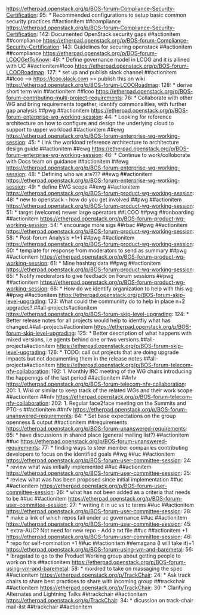 https://etherpad.openstack.org/p/BOS-forum-Compliance-Security-Certification: 95: * Recommended configurations to setup basic common security practices  ##actionitem ##compliance
https://etherpad.openstack.org/p/BOS-forum-Compliance-Security-Certification: 142: Documented OpenStack security gaps  ##actionitem ##compliance
https://etherpad.openstack.org/p/BOS-forum-Compliance-Security-Certification: 143: Guidelines for securing openstack  ##actionitem ##compliance
https://etherpad.openstack.org/p/BOS-forum-LCOOGetToKnow: 49: * Define governance model in LCOO and it is allined with UC ##actionitem#lcoo
https://etherpad.openstack.org/p/BOS-forum-LCOORoadmap: 127: * set up and publish slack channel ##actionitem ##lcoo --> https://lcoo.slack.com >> publish this on wiki
https://etherpad.openstack.org/p/BOS-forum-LCOORoadmap: 128: * derive short term win ##actionitem ##lcoo
https://etherpad.openstack.org/p/BOS-forum-contributing-multi-project-requirements: 76: * Collaborate with other WG and bring requirements together, identify commonalities, with further gap analysis ##pwg ##actionitem
https://etherpad.openstack.org/p/BOS-forum-enterprise-wg-working-session: 44: * Looking for reference architecture on how to configure and design the underlying cloud to support to upper workload ##actionitem ##ewg
https://etherpad.openstack.org/p/BOS-forum-enterprise-wg-working-session: 45: * Link the workload reference architecture to architecture design guide ##actionitem ##ewg
https://etherpad.openstack.org/p/BOS-forum-enterprise-wg-working-session: 46: * Continue to work/colloborate with Docs team on guidance ##actionitem ##ewg
https://etherpad.openstack.org/p/BOS-forum-enterprise-wg-working-session: 48: * Defining who we are??? ##ewg ##actionitem
https://etherpad.openstack.org/p/BOS-forum-enterprise-wg-working-session: 49: * define EWG scope  ##ewg ##actionitem
https://etherpad.openstack.org/p/BOS-forum-product-wg-working-session: 48: * new to openstack - how do you get involved  ##pwg ##actionitem
https://etherpad.openstack.org/p/BOS-forum-product-wg-working-session: 51: * target (welcome) newer large operators ##LCOO ##pwg ##onboarding ##actionitem
https://etherpad.openstack.org/p/BOS-forum-product-wg-working-session: 54: * encourage more sigs ##rbac  ##pwg ##actionitem
https://etherpad.openstack.org/p/BOS-forum-product-wg-working-session: 58: * Post-forum Analysis +1+1  ##pwg ##actionitem
https://etherpad.openstack.org/p/BOS-forum-product-wg-working-session: 60: * template for response from moderators to send as summary   ##pwg ##actionitem
https://etherpad.openstack.org/p/BOS-forum-product-wg-working-session: 61: * Mine hashtag data ##pwg ##actionitem
https://etherpad.openstack.org/p/BOS-forum-product-wg-working-session: 65: * Notify moderators to give feedback on Forum sessions ##pwg ##actionitem
https://etherpad.openstack.org/p/BOS-forum-product-wg-working-session: 66: * How do we identify organization to help with this wg ##pwg ##actionitem
https://etherpad.openstack.org/p/BOS-forum-skip-level-upgrading: 123: What could the communiity do to help in place n+2 upgrades?.##all-projects#actionitem
https://etherpad.openstack.org/p/BOS-forum-skip-level-upgrading: 124: * Better release notes for all projects would help to identfiy what has changed.##all-projects#actionitem
https://etherpad.openstack.org/p/BOS-forum-skip-level-upgrading: 125: * Better description of what happens with mixed versions, i.e agents behind one or two versions.##all-projects#actionitem
https://etherpad.openstack.org/p/BOS-forum-skip-level-upgrading: 126: * TODO: call out projects that are doing upgrade impacts but not documenting them in the release notes.##all-projects#actionitem
https://etherpad.openstack.org/p/BOS-forum-telecom-nfv-collaboration: 192: 1. Monthly IRC meeting of the WG chairs introducing the happenngs of the last period ##actionitem ##nfv
https://etherpad.openstack.org/p/BOS-forum-telecom-nfv-collaboration: 201: 1. Wiki or similar to keep track of the related WGs and their work scope   ##actionitem ##nfv
https://etherpad.openstack.org/p/BOS-forum-telecom-nfv-collaboration: 202: 1. Regular face2face meeting on the Summits and PTG-s ##actionitem ##nfv
https://etherpad.openstack.org/p/BOS-forum-unanswered-requirements: 64: * Set base expectations on the group openness & output  ##actionitem ##requirements
https://etherpad.openstack.org/p/BOS-forum-unanswered-requirements: 65: * have discussions in shared place (general mailing list?)  ##actionitem ##uc
https://etherpad.openstack.org/p/BOS-forum-unanswered-requirements: 77: * finding ways to steer member companies contributing developers to focus on the identified goals  ##wg ##uc ##actionitem
https://etherpad.openstack.org/p/BOS-forum-user-committee-session: 24: * review what was initially implemented  ##uc ##actionitem
https://etherpad.openstack.org/p/BOS-forum-user-committee-session: 25: * review what was has been proposed since initial implementation  ##uc ##actionitem
https://etherpad.openstack.org/p/BOS-forum-user-committee-session: 26: * what has not been added as a criteria that needs to be  ##uc ##actionitem
https://etherpad.openstack.org/p/BOS-forum-user-committee-session: 27: * writing it in uc vs tc terms  ##uc ##actionitem
https://etherpad.openstack.org/p/BOS-forum-user-committee-session: 28: * make a link of which repos fall under uc governance  ##uc ##actionitem
https://etherpad.openstack.org/p/BOS-forum-user-committee-session: 45: * extra-AUC? Not need for new repo - Add a txt file    ##uc ##actionitem +1
https://etherpad.openstack.org/p/BOS-forum-user-committee-session: 46: * repo for self-nomination +1  ##uc ##actionitem ##emagana (I will take it)+1
https://etherpad.openstack.org/p/BOS-forum-using-vm-and-baremetal: 56: * lbragstad to go to the Product Working group about getting people to work on this ##actionitem
https://etherpad.openstack.org/p/BOS-forum-using-vm-and-baremetal: 58: * mordred to take on massaging the spec  ##actionitem
https://etherpad.openstack.org/p/TrackChair: 24: * Ask track chairs to share best practices to share with incoming group   ##trackchair ##actionitem
https://etherpad.openstack.org/p/TrackChair: 30: * Clarifying Alternates and Lightning Talks  ##trackchair ##actionitem
https://etherpad.openstack.org/p/TrackChair: 34: * dicussion on track-chair mail-ilst   ##trackchair ##actionitem
